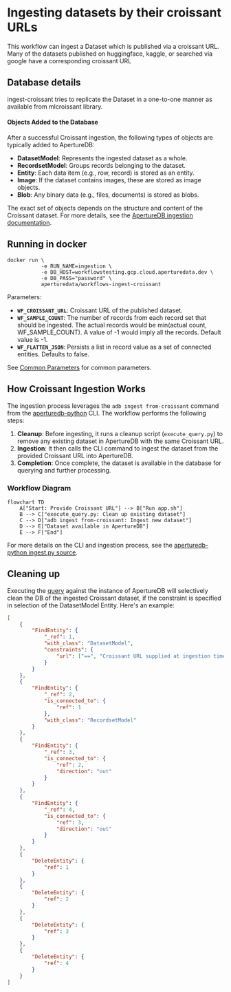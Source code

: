 # Ingesting datasets by their croissant URLs

This workflow can ingest a Dataset which is published via a croissant URL. Many of the datasets published on huggingface, kaggle, or searched via google have a corresponding croissant URL

## Database details

ingest-croissant tries to replicate the Dataset in a one-to-one manner as available from mlcroissant library.

#### Objects Added to the Database

After a successful Croissant ingestion, the following types of objects are typically added to ApertureDB:

- **DatasetModel**: Represents the ingested dataset as a whole.
- **RecordsetModel**: Groups records belonging to the dataset.
- **Entity**: Each data item (e.g., row, record) is stored as an entity.
- **Image**: If the dataset contains images, these are stored as image objects.
- **Blob**: Any binary data (e.g., files, documents) is stored as blobs.


The exact set of objects depends on the structure and content of the Croissant dataset. For more details, see the [ApertureDB ingestion documentation](https://docs.aperturedata.io/HowToGuides/Ingestion/Ingestion/Ingestion).


## Running in docker

```
docker run \
           -e RUN_NAME=ingestion \
           -e DB_HOST=workflowstesting.gcp.cloud.aperturedata.dev \
           -e DB_PASS="password" \
           aperturedata/workflows-ingest-croissant
```

Parameters:
* **`WF_CROISSANT_URL`**: Croissant URL of the published dataset.
* **`WF_SAMPLE_COUNT`**: The number of records from each record set that should be ingested. The actual records would be min(actual count, WF_SAMPLE_COUNT). A value of -1 would imply all the records. Default value is -1.
* **`WF_FLATTEN_JSON`**: Persists a list in record value as a set of connected entities. Defaults to false.

See [Common Parameters](../../README.md#common-parameters) for common parameters.

## How Croissant Ingestion Works

The ingestion process leverages the `adb ingest from-croissant` command from the [aperturedb-python](https://github.com/aperture-data/aperturedb-python) CLI. The workflow performs the following steps:

1. **Cleanup**: Before ingesting, it runs a cleanup script (`execute_query.py`) to remove any existing dataset in ApertureDB with the same Croissant URL.
2. **Ingestion**: It then calls the CLI command to ingest the dataset from the provided Croissant URL into ApertureDB.
3. **Completion**: Once complete, the dataset is available in the database for querying and further processing.

### Workflow Diagram

```mermaid
flowchart TD
    A["Start: Provide Croissant URL"] --> B["Run app.sh"]
    B --> C["execute_query.py: Clean up existing dataset"]
    C --> D["adb ingest from-croissant: Ingest new dataset"]
    D --> E["Dataset available in ApertureDB"]
    E --> F["End"]
```

For more details on the CLI and ingestion process, see the [aperturedb-python ingest.py source](https://github.com/aperture-data/aperturedb-python/blob/28ef0e13c9581568e435a893238eb384ecd29578/aperturedb/cli/ingest.py#L240).


## Cleaning up

Executing the [query](https://github.com/aperture-data/workflows/blob/main/apps/ingest-croissant/app/delete_dataset_by_url.json) against the instance of ApertureDB will selectively clean the DB of the ingested Croissant dataset, if the constraint is specified in selection of the DatasetModel Entity. Here's an example:

```json
[
    {
        "FindEntity": {
            "_ref": 1,
            "with_class": "DatasetModel",
            "constraints": {
                "url": ["==", "Croissant URL supplied at ingestion time"]
            }
        }
    },
    {
        "FindEntity": {
            "_ref": 2,
            "is_connected_to": {
                "ref": 1
            },
            "with_class": "RecordsetModel"
        }
    },
    {
        "FindEntity": {
            "_ref": 3,
            "is_connected_to": {
                "ref": 2,
                "direction": "out"
            }
        }
    },
    {
        "FindEntity": {
            "_ref": 4,
            "is_connected_to": {
                "ref": 3,
                "direction": "out"
            }
        }
    },
    {
        "DeleteEntity": {
            "ref": 1
        }
    },
    {
        "DeleteEntity": {
            "ref": 2
        }
    },
    {
        "DeleteEntity": {
            "ref": 3
        }
    },
    {
        "DeleteEntity": {
            "ref": 4
        }
    }
]
```